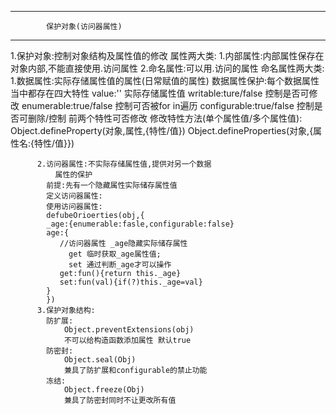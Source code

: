 -----------------------------------------------------------------
			保护对象(访问器属性)
-----------------------------------------------------------------
  1.保护对象:控制对象结构及属性值的修改
      属性两大类:
          1.内部属性:内部属性保存在对象内部,不能直接使用.访问属性
	  2.命名属性:可以用.访问的属性
	      命名属性两大类:
	          1.数据属性:实际存储属性值的属性(日常赋值的属性)
		      数据属性保护:每个数据属性当中都存在四大特性
		      value:''  实际存储属性值
		      writable:ture/false 控制是否可修改
		      enumerable:true/false 控制可否被for in遍历
		      configurable:true/false 控制是否可删除/控制
					      前两个特性可否修改
		      修改特性方法(单个属性值/多个属性值):
		      Object.defineProperty(对象,属性,{特性/值})
		      Object.defineProperties(对象,{属性名:{特性/值}})
		          
		  2.访问器属性:不实际存储属性值,提供对另一个数据
		      属性的保护
		    前提:先有一个隐藏属性实际储存属性值
		    定义访问器属性:
		    使用访问器属性:
		    defubeOrioerties(obj,{
			_age:{enumerable:fasle,configurable:false}
			age:{
			   //访问器属性 _age隐藏实际储存属性
			     get 临时获取_age属性值;
			     set 通过判断_age才可以操作
			   get:fun(){return this._age}
			   set:fun(val){if(?)this._age=val}
			}
		    })
		  3.保护对象结构:
			防扩展:
			    Object.preventExtensions(obj) 
			    不可以给构造函数添加属性 默认true
			防密封:
			    Object.seal(Obj)
			    兼具了防扩展和configurable的禁止功能
			冻结:
			    Object.freeze(Obj)
			    兼具了防密封同时不让更改所有值
			

